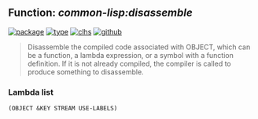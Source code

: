 ## Function: ***common-lisp:disassemble***
[![package](https://img.shields.io/badge/Package-COMMON--LISP-5f9ea0.svg?style=social&colorA=999999)](../) [![type](https://img.shields.io/badge/Type-Function-5f9ea0.svg?style=social&colorA=999999)](../#function) [![clhs](https://img.shields.io/badge/CLHS-DISASSEMBLE-5f9ea0.svg?style=social&colorA=999999)](http://www.lispworks.com/documentation/HyperSpec/Body/f_disass.htm) [![github](https://img.shields.io/badge/GitHub-View_the_source-5f9ea0.svg?style=social&colorA=999999&logo=github)](https://github.com/sbcl/sbcl/blob/master/src/compiler/target-disassem.lisp/) 

> Disassemble the compiled code associated with OBJECT, which can be a
> function, a lambda expression, or a symbol with a function definition. If
> it is not already compiled, the compiler is called to produce something to
> disassemble.

### Lambda list
```
(OBJECT &KEY STREAM USE-LABELS)
```
